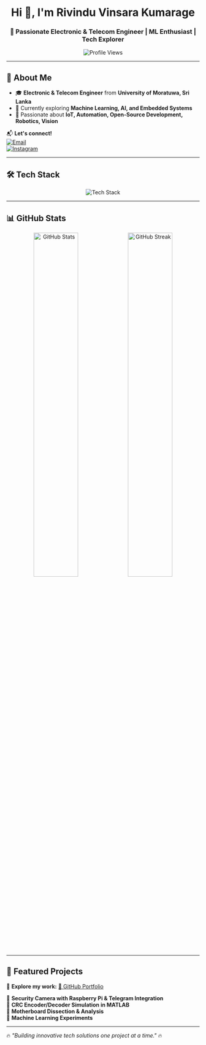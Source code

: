 <h1 align="center">Hi 👋, I'm Rivindu Vinsara Kumarage</h1>
<h3 align="center">🚀 Passionate Electronic & Telecom Engineer | ML Enthusiast | Tech Explorer</h3>

<p align="center">
  <img src="https://komarev.com/ghpvc/?username=rivindu02&label=Profile%20views&color=0e75b6&style=flat" alt="Profile Views" />
</p>

---

## 🚀 About Me
- 🎓 **Electronic & Telecom Engineer** from **University of Moratuwa, Sri Lanka**  
- 🌱 Currently exploring **Machine Learning, AI, and Embedded Systems**  
- 🔧 Passionate about **IoT, Automation, Open-Source Development, Robotics, Vision**  


📬 **Let's connect!**  
[![Email](https://img.shields.io/badge/Gmail-D14836?style=flat&logo=gmail&logoColor=white)](mailto:kumaragerivindu@gmail.com)  
[![Instagram](https://img.shields.io/badge/Instagram-E4405F?style=flat&logo=instagram&logoColor=white)](https://instagram.com/rivindu02)  

---

## 🛠️ Tech Stack
<p align="center">
  <img src="https://skillicons.dev/icons?i=arduino,c,cpp,cs,python,opencv,tensorflow,pytorch,matlab,mysql,linux,git,html,css" alt="Tech Stack" />
</p>

---

## 📊 GitHub Stats
<p align="center">
  <img src="https://github-readme-stats.vercel.app/api?username=rivindu02&show_icons=true&theme=radical&hide_border=true" width="48%" alt="GitHub Stats" />
  <img src="https://github-readme-streak-stats.herokuapp.com/?user=rivindu02&theme=radical&hide_border=true" width="48%" alt="GitHub Streak" />
</p>

---

## 🚀 Featured Projects
🌟 **Explore my work:** [🔗 GitHub Portfolio](https://github.com/rivindu02)  

🔹 **Security Camera with Raspberry Pi & Telegram Integration**  
🔹 **CRC Encoder/Decoder Simulation in MATLAB**  
🔹 **Motherboard Dissection & Analysis**  
🔹 **Machine Learning Experiments**  

---

🔥 _"Building innovative tech solutions one project at a time."_ 🔥
